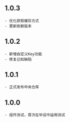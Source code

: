 ## 1.0.3
    - 优化获取缓存方式
    - 更新依赖版本
## 1.0.2
    - 新增自定义Key功能
    - 修复已知缺陷
## 1.0.1
    - 正式发布中央仓库
## 1.0.0
    - 组件测试，首次在毕设中运用测试


